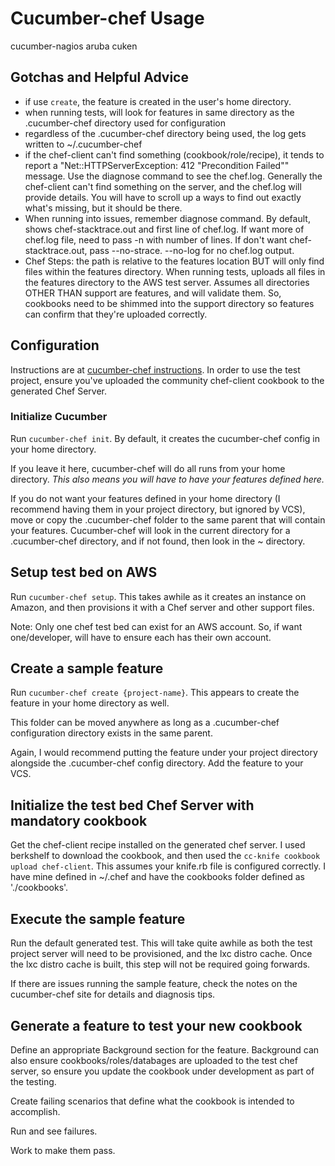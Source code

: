 [title:Cucumber-Chef Notes]: /
[date:2012-09-07]: /
[menu:cucumber-chef]: /
[serve:false]: /
# Cucumber-chef Usage ###

cucumber-nagios
aruba
cuken

## Gotchas and Helpful Advice ###
- if use `create`, the feature is created in the user's home directory.
- when running tests, will look for features in same directory as the .cucumber-chef directory used for configuration
- regardless of the .cucumber-chef directory being used, the log gets written to ~/.cucumber-chef
- if the chef-client can't find something (cookbook/role/recipe), it tends to report a "Net::HTTPServerException: 412 "Precondition Failed"" message. Use the diagnose command to see the chef.log. Generally the chef-client can't find something on the server, and the chef.log will provide details. You will have to scroll up a ways to find out exactly what's missing, but it should be there.
- When running into issues, remember diagnose command. By default, shows chef-stacktrace.out and first line of chef.log. If want more of chef.log file, need to pass -n with number of lines. If don't want chef-stacktrace.out, pass --no-strace. --no-log for no chef.log output.
- Chef Steps: the path is relative to the features location BUT will only find files within the features directory. When running tests, uploads all files in the features directory to the AWS test server. Assumes all directories OTHER THAN support are features, and will validate them. So, cookbooks need to be shimmed into the support directory so features can confirm that they're uploaded correctly.

## Configuration ###
Instructions are at [cucumber-chef instructions](https://github.com/Atalanta/cucumber-chef/wiki). In order to use the test project, ensure you've uploaded the community chef-client cookbook to the generated Chef Server.

### Initialize Cucumber ###
Run `cucumber-chef init`. By default, it creates the cucumber-chef config in your home directory. 

If you leave it here, cucumber-chef will do all runs from your home directory. _This also means you will have to have your features defined here._ 

If you do not want your features defined in your home directory (I recommend having them in your project directory, but ignored by VCS), move or copy the .cucumber-chef folder to the same parent that will contain your features. Cucumber-chef will look in the current directory for a .cucumber-chef directory, and if not found, then look in the ~ directory.

## Setup test bed on AWS ###
Run `cucumber-chef setup`. This takes awhile as it creates an instance on Amazon, and then provisions it with a Chef server and other support files.

Note: Only one chef test bed can exist for an AWS account. So, if want one/developer, will have to ensure each has their own account.

## Create a sample feature ###
Run `cucumber-chef create {project-name}`. This appears to create the feature in your home directory as well. 

This folder can be moved anywhere as long as a .cucumber-chef configuration directory exists in the same parent. 

Again, I would recommend putting the feature under your project directory alongside the .cucumber-chef config directory. Add the feature to your VCS.

## Initialize the test bed Chef Server with mandatory cookbook ###
Get the chef-client recipe installed on the generated chef server. I used berkshelf to download the cookbook, and then used the `cc-knife cookbook upload chef-client`. This assumes your knife.rb file is configured correctly. I have mine defined in ~/.chef and have the cookbooks folder defined as './cookbooks'.

## Execute the sample feature ###
Run the default generated test. This will take quite awhile as both the test project server will need to be provisioned, and the lxc distro cache. Once the lxc distro cache is built, this step will not be required going forwards.

If there are issues running the sample feature, check the notes on the cucumber-chef site for details and diagnosis tips.

## Generate a feature to test your new cookbook ###
Define an appropriate Background section for the feature. Background can also ensure cookbooks/roles/databages are uploaded to the test chef server, so ensure you update the cookbook under development as part of the testing.

Create failing scenarios that define what the cookbook is intended to accomplish.

Run and see failures.

Work to make them pass.
